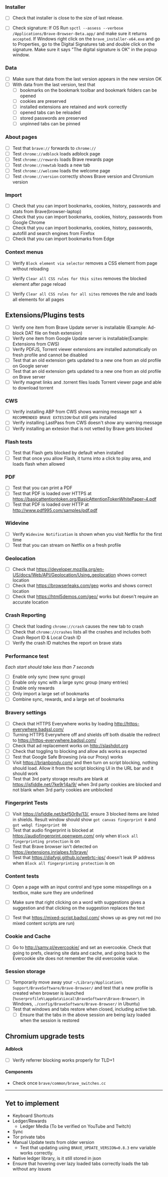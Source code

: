 

### Installer

- [ ] Check that installer is close to the size of last release.
- [ ] Check signature: If OS Run `spctl --assess --verbose /Applications/Brave-Browser-Beta.app/` and make sure it returns `accepted`.  If Windows right click on the `brave_installer-x64.exe` and go to Properties, go to the Digital Signatures tab and double click on the signature.  Make sure it says "The digital signature is OK" in the popup window.


### Data

- [ ] Make sure that data from the last version appears in the new version OK
- [ ] With data from the last version, test that
  - [ ] bookmarks on the bookmark toolbar and bookmark folders can be opened
  - [ ] cookies are preserved
  - [ ] installed extensions are retained and work correctly
  - [ ] opened tabs can be reloaded
  - [ ] stored passwords are preserved
  - [ ] unpinned tabs can be pinned

### About pages

- [ ] Test that `brave://` forwards to `chrome://`
- [ ] Test `chrome://adblock` loads adblock page
- [ ] Test `chrome://rewards` loads Brave rewards page 
- [ ] Test `chrome://newtab` loads a new tab
- [ ] Test `chrome://welcome` loads the welcome page 
- [ ] Test `chrome://version` correctly shows Brave version and Chromium version 

### Import

- [ ] Check that you can import bookmarks, cookies, history, passwords and stats from Brave(browser-laptop)
- [ ] Check that you can import bookmarks, cookies, history, passwords from Google Chrome 
- [ ] Check that you can import bookmarks, cookies, history, passwords, autofill and search engines from Firefox
- [ ] Check that you can import bookmarks from Edge

### Context menus

- [ ] Verify `Block element via selector` removes a CSS element from page without reloading
- [ ] Verify `Clear all CSS rules for this sites` removes the blocked element after page reload
- [ ] Verify `Clear all CSS rules for all sites` removes the rule and loads all elements for all pages


## Extensions/Plugins tests

- [ ] Verify one item from Brave Update server is installable (Example: Ad-block DAT file on fresh extension)
- [ ] Verify one item from Google Update server is installable(Example: Extensions from CWS)
- [ ] Verify PDFJS, Torrent viewer extensions are installed automatically on fresh profile and cannot be disabled
- [ ] Test that an old extension gets updated to a new one from an old profile on Google server
- [ ] Test that an old extension gets updated to a new one from an old profile on Brave server
- [ ] Verify magnet links and .torrent files loads Torrent viewer page and able to download torrent

### CWS

- [ ] Verify installing ABP from CWS shows warning message `NOT A RECOMMENDED BRAVE EXTESION!`but still gets installed
- [ ] Verify installing LastPass from CWS doesn't show any warning message 
- [ ] Verify installing an extesion that is not vetted by Brave gets blocked 

### Flash tests

- [ ] Test that Flash gets blocked by default when installed
- [ ] Test that once you allow Flash, it turns into a click to play area, and loads flash when allowed

### PDF

- [ ] Test that you can print a PDF
- [ ] Test that PDF is loaded over HTTPS at https://basicattentiontoken.org/BasicAttentionTokenWhitePaper-4.pdf
- [ ] Test that PDF is loaded over HTTP at http://www.pdf995.com/samples/pdf.pdf

### Widevine

- [ ] Verify `Widevine Notification` is shown when you visit Netflix for the first time
- [ ] Test that you can stream on Netflix on a fresh profile

### Geolocation

- [ ] Check that https://developer.mozilla.org/en-US/docs/Web/API/Geolocation/Using_geolocation shows correct location
- [ ] Check that https://browserleaks.com/geo works and shows correct location
- [ ] Check that https://html5demos.com/geo/ works but doesn't require an accurate location

### Crash Reporting

- [ ] Check that loading `chrome://crash` causes the new tab to crash
- [ ] Check that `chrome://crashes` lists all the crashes and includes both Crash Report ID & Local Crash ID
- [ ] Verify the crash ID matches the report on brave stats

### Performance test

_Each start should take less than 7 seconds_
- [ ] Enable only sync (new sync group)
- [ ] Enable only sync with a large sync group (many entries)
- [ ] Enable only rewards
- [ ] Only import a large set of bookmarks
- [ ] Combine sync, rewards, and a large set of bookmarks

### Bravery settings

- [ ] Check that HTTPS Everywhere works by loading http://https-everywhere.badssl.com/
- [ ] Turning HTTPS Everywhere off and shields off both disable the redirect to https://https-everywhere.badssl.com/
- [ ] Check that ad replacement works on http://slashdot.org
- [ ] Check that toggling to blocking and allow ads works as expected
- [ ] Test that Google Safe Browsing (via our Proxy) works
- [ ] Visit https://brianbondy.com/ and then turn on script blocking, nothing should load. Allow it from the script blocking UI in the URL bar and it should work
- [ ] Test that 3rd party storage results are blank at https://jsfiddle.net/7ke9r14a/9/ when 3rd party cookies are blocked and not blank when 3rd party cookies are unblocked

### Fingerprint Tests

- [ ] Visit https://jsfiddle.net/bkf50r8v/13/, ensure 3 blocked items are listed in shields. Result window should show `got canvas fingerprint 0`  and  `got webgl fingerprint 00`
- [ ] Test that audio fingerprint is blocked at https://audiofingerprint.openwpm.com/ only when `Block all fingerprinting protection` is on
- [ ] Test that Brave browser isn't detected on https://extensions.inrialpes.fr/brave/
- [ ] Test that https://diafygi.github.io/webrtc-ips/ doesn't leak IP address when `Block all fingerprinting protection` is on

### Content tests

- [ ] Open a page with an input control and type some misspellings on a textbox, make sure they are underlined
- [ ] Make sure that right clicking on a word with suggestions gives a suggestion and that clicking on the suggestion replaces the text
- [ ] Test that https://mixed-script.badssl.com/ shows up as grey not red (no mixed content scripts are run)


### Cookie and Cache

- [ ] Go to http://samy.pl/evercookie/ and set an evercookie. Check that going to prefs, clearing site data and cache, and going back to the Evercookie site does not remember the old evercookie value.

### Session storage

- [ ] Temporarily move away your `~/Library/Application\ Support/BraveSoftware/Brave-Browser/` and test that a new profile is created when browser is launched (`%userprofile%\appdata\Local\BraveSoftware\Brave-Browser\` in Windows, `./config/BraveSoftware/Brave-Browser/` in Ubuntu)
- [ ] Test that windows and tabs restore when closed, including active tab.
  - [ ] Ensure that the tabs in the above session are being lazy loaded when the session is restored

## Chromium upgrade tests

#### Adblock

- [ ] Verify referrer blocking works properly for TLD+1 

#### Components
- Check once `brave/common/brave_switches.cc`
__________

## Yet to implement

- Keyboard Shortcuts
- Ledger/Rewards
  - Ledger Media (To be verified on YouTube and Twitch)
- Sync
- Tor private tabs
- Manual Update tests from older version
  - Test that updating using `BRAVE_UPDATE_VERSION=0.8.3` env variable works correctly.
- Native ledger library, is it still stored in json
- Ensure that hovering over lazy loaded tabs correctly loads the tab without any issues
